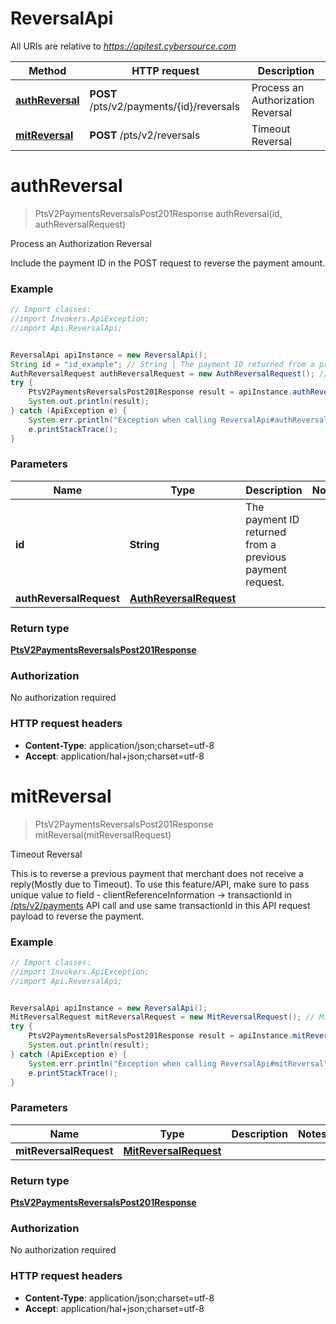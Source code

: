 # ReversalApi

All URIs are relative to *https://apitest.cybersource.com*

Method | HTTP request | Description
------------- | ------------- | -------------
[**authReversal**](ReversalApi.md#authReversal) | **POST** /pts/v2/payments/{id}/reversals | Process an Authorization Reversal
[**mitReversal**](ReversalApi.md#mitReversal) | **POST** /pts/v2/reversals | Timeout Reversal


<a name="authReversal"></a>
# **authReversal**
> PtsV2PaymentsReversalsPost201Response authReversal(id, authReversalRequest)

Process an Authorization Reversal

Include the payment ID in the POST request to reverse the payment amount.

### Example
```java
// Import classes:
//import Invokers.ApiException;
//import Api.ReversalApi;


ReversalApi apiInstance = new ReversalApi();
String id = "id_example"; // String | The payment ID returned from a previous payment request.
AuthReversalRequest authReversalRequest = new AuthReversalRequest(); // AuthReversalRequest | 
try {
    PtsV2PaymentsReversalsPost201Response result = apiInstance.authReversal(id, authReversalRequest);
    System.out.println(result);
} catch (ApiException e) {
    System.err.println("Exception when calling ReversalApi#authReversal");
    e.printStackTrace();
}
```

### Parameters

Name | Type | Description  | Notes
------------- | ------------- | ------------- | -------------
 **id** | **String**| The payment ID returned from a previous payment request. |
 **authReversalRequest** | [**AuthReversalRequest**](AuthReversalRequest.md)|  |

### Return type

[**PtsV2PaymentsReversalsPost201Response**](PtsV2PaymentsReversalsPost201Response.md)

### Authorization

No authorization required

### HTTP request headers

 - **Content-Type**: application/json;charset=utf-8
 - **Accept**: application/hal+json;charset=utf-8

<a name="mitReversal"></a>
# **mitReversal**
> PtsV2PaymentsReversalsPost201Response mitReversal(mitReversalRequest)

Timeout Reversal

This is to reverse a previous payment that merchant does not receive a reply(Mostly due to Timeout). To use this feature/API, make sure to pass unique value to field - clientReferenceInformation -&gt; transactionId in [/pts/v2/payments](https://developer.cybersource.com/api-reference-assets/index.html#payments_payments) API call and use same transactionId in this API request payload to reverse the payment.

### Example
```java
// Import classes:
//import Invokers.ApiException;
//import Api.ReversalApi;


ReversalApi apiInstance = new ReversalApi();
MitReversalRequest mitReversalRequest = new MitReversalRequest(); // MitReversalRequest | 
try {
    PtsV2PaymentsReversalsPost201Response result = apiInstance.mitReversal(mitReversalRequest);
    System.out.println(result);
} catch (ApiException e) {
    System.err.println("Exception when calling ReversalApi#mitReversal");
    e.printStackTrace();
}
```

### Parameters

Name | Type | Description  | Notes
------------- | ------------- | ------------- | -------------
 **mitReversalRequest** | [**MitReversalRequest**](MitReversalRequest.md)|  |

### Return type

[**PtsV2PaymentsReversalsPost201Response**](PtsV2PaymentsReversalsPost201Response.md)

### Authorization

No authorization required

### HTTP request headers

 - **Content-Type**: application/json;charset=utf-8
 - **Accept**: application/hal+json;charset=utf-8

